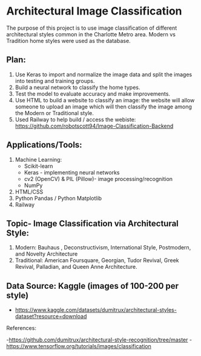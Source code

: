 # Architectural Image Classification

The purpose of this project is to use image classification of different architectural styles common in the Charlotte Metro area. Modern vs Tradition home styles were used as the database.

## Plan:
  1. Use Keras to import and normalize the image data and split the images into testing and training groups. 
  2. Build a neural network to classify the home types. 
  3. Test the model to evaluate accuracy and make improvements.
  4. Use HTML to build a website to classify an image: the website will allow someone to upload an image which will then classify the image among the Modern or Traditional style.
  5. Used Railway to help build / access the webiste: https://github.com/robotscott94/Image-Classification-Backend

## Applications/Tools:
  1. Machine Learning: 
      - Scikit-learn
      - Keras - implementing neural networks
      - cv2 (OpenCV) & PIL (Pillow)- image processing/recognition
      - NumPy
  3. HTML/CSS
  4. Python Pandas / Python Matplotlib
  5. Railway

## Topic- Image Classification via Architectural Style: 
  1. Modern: Bauhaus , Deconstructivism, International Style, Postmodern, and Novelty Architecture
  2. Traditional: American Foursquare, Georgian, Tudor Revival, Greek Revival, Palladian, and Queen Anne Architecture.

## Data Source: Kaggle (images of 100-200 per style) 
- https://www.kaggle.com/datasets/dumitrux/architectural-styles-dataset?resource=download


References: 

-https://github.com/dumitrux/architectural-style-recognition/tree/master
-https://www.tensorflow.org/tutorials/images/classification


